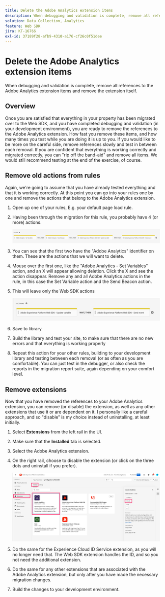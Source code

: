 ```yaml
---
title: Delete the Adobe Analytics extension items
description: When debugging and validation is complete, remove all references to the Adobe Analytics extension items and remove the extension itself.
solution: Data Collection, Analytics
feature: Web SDK
jira: KT-16766
exl-id: 37189f28-afb9-4310-a176-cf26c0f51dee
---
```

# Delete the Adobe Analytics extension items

When debugging and validation is complete, remove all references to the Adobe Analytics extension items and remove the extension itself.

## Overview

Once you are satisfied that everything in your property has been migrated over to the Web SDK, and you have completed debugging and validation (in your development environment), you are ready to remove the references to the Adobe Analytics extension. How fast you remove these items, and how many times you test while you are doing it is up to you. If you would like to be more on the careful side, remove references slowly and test in between each removal. If you are confident that everything is working correctly and migrated correctly, you can "rip off the band-aid" and remove all items. We would still recommend testing at the end of the exercise, of course.

## Remove old actions from rules

Again, we're going to assume that you have already tested everything and that it is working correctly. At this point you can go into your rules one by one and remove the actions that belong to the Adobe Analytics extension.

1. Open up one of your rules, E.g. your default page load rule.
1. Having been through the migration for this rule, you probably have 4 (or more) actions.

    ![All 4 actions](assets/all-four-actions.jpg)

1. You can see that the first two have the "Adobe Analytics" identifier on them. These are the actions that we will want to delete.
1. Mouse over the first one, like the "Adobe Analytics - Set Variables" action, and an X will appear allowing deletion. Click the X and see the action disappear. Remove any and all Adobe Analytics actions in the rule, in this case the Set Variable action and the Send Beacon action.
1. This will leave only the Web SDK actions

    ![Web SDK actions only](assets/websdk-actions-only.jpg)

1. Save to library
1. Build the library and test your site, to make sure that there are no new errors and that everything is working properly
1. Repeat this action for your other rules, building to your development library and testing between each removal (or as often as you are comfortable). You can just test in the debugger, or also check the reports in the migration report suite, again depending on your comfort level.

## Remove extensions

Now that you have removed the references to your Adobe Analytics extension, you can remove (or disable) the extension, as well as any other extensions that use it or are dependent on it. I personally like a careful approach, and so "disable" is my choice instead of uninstalling, at least initially.

1. Select **Extensions** from the left rail in the UI.
1. Make sure that the **Installed** tab is selected.
1. Select the Adobe Analytics extension.
1. On the right rail, choose to disable the extension (or click on the three dots and uninstall if you prefer).

    ![Disable Analytics extension](assets/disable-analytics-extension.jpg)

1. Do the same for the Experience Cloud ID Service extension, as you will no longer need that. The Web SDK extension handles the ID, and so you not need the additional extension.
1. Do the same for any other extensions that are associated with the Adobe Analytics extension, but only after you have made the necessary migration changes. 
1. Build the changes to your development environment.
